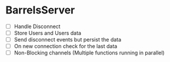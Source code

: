 # BarrelsServer

- [ ] Handle Disconnect
- [ ] Store Users and Users data
- [ ] Send disconnect events but persist the data
- [ ] On new connection check for the last data
- [ ] Non-Blocking channels (Multiple functions running in parallel)
